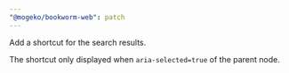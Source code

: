 ```yaml
---
"@mogeko/bookworm-web": patch
---
```


Add a shortcut for the search results.

The shortcut only displayed when `aria-selected=true` of the parent node.
